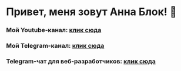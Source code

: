 # Привет, меня зовут Анна Блок! 👋
### Мой Youtube-канал: [клик сюда](https://www.youtube.com/channel/UCn5wduCq2Mus0v85QZn9IaA)
### Мой Telegram-канал: [клик сюда](https://t.me/tpverstak)
### Telegram-чат для веб-разработчиков: [клик сюда](https://t.me/tpverstakchat)

